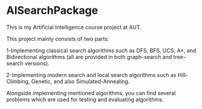 # AISearchPackage


This is my Artificial Intelligence course project at AUT. 


This project mainly consists of two parts:

1-Implementing classical search algorithms such as DFS, BFS, UCS, A*, and Bidirectional algorithms (all are provided in both graph-search and tree-search versions).

2-Implementing modern search and local search algorithms such as Hill-Climbing, Genetic, and also Simulated-Annealing. 

Alongside implementing mentioned algorithms, you can find several problems which are used for testing and evaluating algorithms. 
